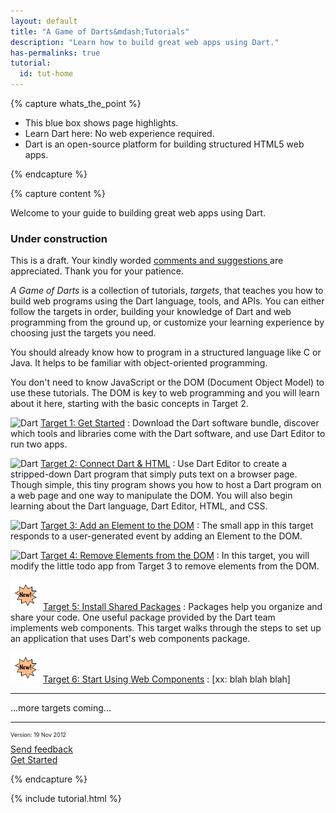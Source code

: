 ```yaml
---
layout: default
title: "A Game of Darts&mdash;Tutorials"
description: "Learn how to build great web apps using Dart."
has-permalinks: true
tutorial:
  id: tut-home
---
```


{% capture whats_the_point %}

* This blue box shows page highlights.
* Learn Dart here: No web experience required.
* Dart is an open-source platform for building structured HTML5 web apps.

{% endcapture %}

{% capture content %}

Welcome to 
your guide to building great web apps using Dart.

<div id="under-construction" markdown="1">
<h3> <i class="icon-wrench"> </i> Under construction </h3>

This is a draft.
Your kindly worded
<a
 href="http://code.google.com/p/dart/issues/entry?template=Tutorial%20feedback"
 target="_blank">
comments and suggestions
</a>
are appreciated.
Thank you for your patience.

</div>

*A Game of Darts* is a collection of tutorials, _targets_,
that teaches you how to build web programs
using the Dart language, tools, and APIs.
You can either follow the targets in order,
building your knowledge of Dart and web programming
from the ground up,
or customize your learning experience by
choosing just the targets you need.

You should already know how to program in a structured language
like C or Java.
It helps to be familiar with object-oriented programming.

You don't need to know JavaScript or the DOM
(Document Object Model) to use these tutorials.
The DOM is key to web programming
and you will learn about it here,
starting with the basic concepts in Target 2.

<img src="/imgs/Dart_Logo_21.png" width="21" height="21" alt="Dart"> [Target 1: Get Started](get-started/)
: Download the Dart software bundle,
discover which tools and libraries come with the Dart software,
and use Dart Editor to run two apps.

<img src="/imgs/Dart_Logo_21.png" width="21" height="21" alt="Dart"> [Target 2: Connect Dart &amp; HTML](connect-dart-html/)
: Use Dart Editor to create
a stripped-down Dart program
that simply puts text on a browser page.
Though simple,
this tiny program
shows you how to host a Dart program on a web page
and one way to manipulate the DOM.
You will also begin learning about the Dart language,
Dart Editor, HTML, and CSS.

<img src="/imgs/Dart_Logo_21.png" width="21" height="21" alt="Dart"> [Target 3: Add an Element to the DOM](add-elements/)
: The small app in this target
responds to a user-generated event
by adding an Element to the DOM.

<img src="/imgs/Dart_Logo_21.png" width="21" height="21" alt="Dart"> [Target 4: Remove Elements from the DOM](remove-elements/)
: In this target,
you will modify the little todo app from Target 3
to remove elements from the DOM.

<img src="new-icon.png" width="48" height="48"> [Target 5: Install Shared Packages](packages/)
: Packages help you organize and share your code.
One useful package provided by the Dart team
implements web components.
This target walks through the steps to set up an application
that uses Dart's web components package.

<img src="new-icon.png" width="48" height="48"> [Target 6: Start Using Web Components](web-components/)
: [xx: blah blah blah]

<div>
  <hr>
  <div class="row">
    <div class="span1">
    <font size="24">
    <i class="icon-bullhorn"> </i>
    </font>
    </div>
    <div class="span8">
...more targets coming...
    </div>
  </div>
<hr>
</div>

<div class="row">
  <div class="span3">
  <p style="font-size:xx-small">Version: 19 Nov 2012</p>
  </div>
  <div class="span3">
<a href="http://code.google.com/p/dart/issues/entry?template=Tutorial%20feedback"
 target="_blank">
<i class="icon-comment"> </i>
Send feedback
</a>
  </div>
  <div class="span3">
  <a href="/docs/tutorials/get-started/" class="pull-right">Get Started <i class="icon-chevron-right"> </i></a>
  </div>
</div>

{% endcapture %}

{% include tutorial.html %}
